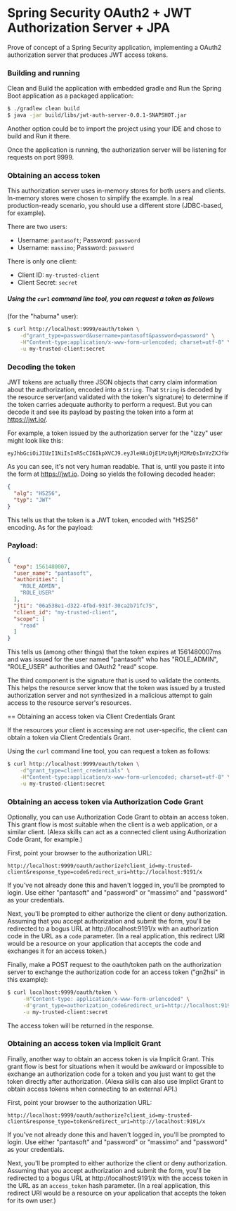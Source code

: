 # Spring Security OAuth2 + JWT Authorization Server + JPA

Prove of concept of a Spring Security application, implementing a OAuth2 authorization server that produces JWT access tokens.

### Building and running

Clean and Build the application with embedded gradle 
and Run the Spring Boot application as a packaged application:


```bash
$ ./gradlew clean build
$ java -jar build/libs/jwt-auth-server-0.0.1-SNAPSHOT.jar
```

Another option could be to import the project using your IDE and chose to build and Run it there.

Once the application is running, the authorization server will be listening
for requests on port 9999.

### Obtaining an access token

This authorization server uses in-memory stores for both users and clients.
In-memory stores were chosen to simplify the example. In a real production-ready
scenario, you should use a different store (JDBC-based, for example).

There are two users:

 - Username: `pantasoft`; Password: `password`
 - Username: `massimo`;   Password: `password`

There is only one client:

 - Client ID: `my-trusted-client` 
 - Client Secret: `secret`

##### Using the `curl` command line tool, you can request a token as follows
(for the "habuma" user):

```bash
$ curl http://localhost:9999/oauth/token \
    -d"grant_type=password&username=pantasoft&password=password" \
    -H"Content-type:application/x-www-form-urlencoded; charset=utf-8" \
    -u my-trusted-client:secret
```

### Decoding the token

JWT tokens are actually three JSON objects that carry claim information about the
authorization, encoded into a `String`. 
That `String` is decoded by the resource server(and validated with the token's signature) to determine if the token carries
adequate authority to perform a request. 
But you can decode it and see its payload by pasting the token into a form at https://jwt.io/.

For example, a token issued by the authorization server for the "izzy" user might
look like this:


```
eyJhbGciOiJIUzI1NiIsInR5cCI6IkpXVCJ9.eyJleHAiOjE1MzUyMjM2MzQsInVzZXJfbmFtZSI6Iml6enkiLCJhdXRob3JpdGllcyI6WyJST0xFX1VTRVIiXSwianRpIjoiYTlkNjQ4OWUtZmI2ZC00NGE5LTlkMzUtMThlOWYzODUxNTcyIiwiY2xpZW50X2lkIjoibXljbGllbnQiLCJzY29wZSI6WyJyZWFkIl19.ADWvi_RvL1IQz4rfduhduAWVt0aDB8LfsP6ewlTQ2sQ
```

As you can see, it's not very human readable. That is, until you paste it into the
form at https://jwt.io. Doing so yields the following decoded header:


```json
{
  "alg": "HS256",
  "typ": "JWT"
}
```

This tells us that the token is a JWT token, encoded with "HS256" encoding. As for
the payload:

### Payload:
```json
{
  "exp": 1561480007,
  "user_name": "pantasoft",
  "authorities": [
    "ROLE_ADMIN",
    "ROLE_USER"
  ],
  "jti": "06a538e1-d322-4fbd-931f-30ca2b71fc75",
  "client_id": "my-trusted-client",
  "scope": [
    "read"
  ]
}
```

This tells us (among other things) that the token expires at 1561480007ms and was
issued for the user named "pantasoft" who has "ROLE_ADMIN", "ROLE_USER" authorities and OAuth2 "read" scope.

The third component is the signature that is used to validate the contents. This
helps the resource server know that the token was issued by a trusted authorization
server and not synthesized in a malicious attempt to gain access to the resource
server's resources.

== Obtaining an access token via Client Credentials Grant

If the resources your client is accessing are not user-specific, the client
can obtain a token via Client Credentials Grant.

Using the `curl` command line tool, you can request a token as follows:

```bash
$ curl http://localhost:9999/oauth/token \
    -d"grant_type=client_credentials" \
    -H"Content-type:application/x-www-form-urlencoded; charset=utf-8" \
    -u my-trusted-client:secret
```

### Obtaining an access token via Authorization Code Grant

Optionally, you can use Authorization Code Grant to obtain an access
token. This grant flow is most suitable when the client is a web application,
or a similar client. (Alexa skills can act as a connected client using
Authorization Code Grant, for example.)

First, point your browser to the authorization URL:

```
http://localhost:9999/oauth/authorize?client_id=my-trusted-client&response_type=code&redirect_uri=http://localhost:9191/x
```

If you've not already done this and haven't logged in, you'll be prompted to
login. Use either "pantasoft" and "password" or "massimo" and "password" as your
credentials.

Next, you'll be prompted to either authorize the client or deny authorization.
Assuming that you accept authorization and submit the form, you'll be redirected
to a bogus URL at http://localhost:9191/x with an authorization code in the URL
as a `code` parameter. (In a real application, this redirect URI would be a resource
on your application that accepts the code and exchanges it for an access token.)

Finally, make a POST request to the oauth/token path on the authorization server
to exchange the authorization code for an access token ("gn2hsi" in this example):

```bash
$ curl localhost:9999/oauth/token \
     -H"Content-type: application/x-www-form-urlencoded" \
     -d'grant_type=authorization_code&redirect_uri=http://localhost:9191/x&code=gn2hsi' \
     -u my-trusted-client:secret
```

The access token will be returned in the response.

### Obtaining an access token via Implicit Grant

Finally, another way to obtain an access token is via Implicit Grant.
This grant flow is best for situations when it would be awkward or impossible
to exchange an authorization code for a token and you just want to get the
token directly after authorization. (Alexa skills can also use Implict Grant
to obtain access tokens when connecting to an external API.)

First, point your browser to the authorization URL:

```
http://localhost:9999/oauth/authorize?client_id=my-trusted-client&response_type=token&redirect_uri=http://localhost:9191/x
```

If you've not already done this and haven't logged in, you'll be prompted to
login. Use either "pantasoft" and "password" or "massimo" and "password" as your
credentials.

Next, you'll be prompted to either authorize the client or deny authorization.
Assuming that you accept authorization and submit the form, you'll be redirected
to a bogus URL at http://localhost:9191/x with the access token in the URL
as an `access_token` hash parameter. (In a real application, this redirect URI
would be a resource on your application that accepts the token for its own
user.)
